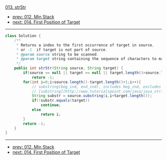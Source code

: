 [013. strStr](http://www.lintcode.com/problem/strstr)

- [prev: 012. Min Stack](012-min-stack.md)
- [next: 014. First Position of Target](014-first-position-of-target.md)

---

```java
class Solution {
    /**
     * Returns a index to the first occurrence of target in source,
     * or -1  if target is not part of source.
     * @param source string to be scanned.
     * @param target string containing the sequence of characters to match.
     */
    public int strStr(String source, String target) {
        if(source == null || target == null || target.length()>source.length()) 
            return -1;
        for(int i=0;i<source.length()-target.length()+1;i++){
            // substring(beg_ind, end_ind), includes beg_ind, excludes end_ind
            // [substring](http://www.tutorialspoint.com/java/java_string_substring.htm)
            String substr = source.substring(i,i+target.length());
            if(!substr.equals(target))
                continue;
            else
                return i;
        }
        return -1;
    }
}
```

---

- [prev: 012. Min Stack](012-min-stack.md)
- [next: 014. First Position of Target](014-first-position-of-target.md)
